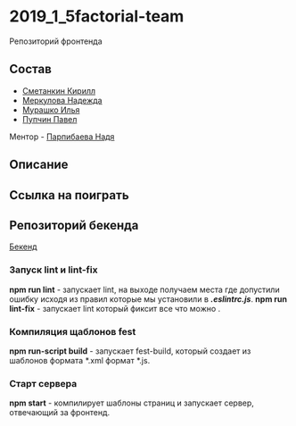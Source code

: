 # 2019_1_5factorial-team

Репозиторий фронтенда 

## Состав

- [Сметанкин Кирилл](https://github.com/smet1)
- [Меркулова Надежда](https://github.com/crueltycute)
- [Мурашко Илья](https://github.com/MrOcumare)
- [Пупчин Павел](https://github.com/4taa)

Ментор - [Парпибаева Надя](https://github.com/Thewhiterabbit123)

## Описание

## Ссылка на поиграть

## Репозиторий бекенда
 
[Бекенд](https://github.com/go-park-mail-ru/2019_1_5factorial-team)


### Запуск lint и lint-fix
**npm run lint** - запускает lint, на выходе получаем места где допустили ошибку исходя из правил которые мы установили в ***.eslintrc.js***.
**npm run lint-fix** - запускает lint который фиксит все что можно .

### Компиляция щаблонов fest
**npm run-script build** - запускает fest-build, который создает из шаблонов формата *.xml формат *.js.

### Старт сервера
**npm start** - компилирует шаблоны страниц и запускает сервер, отвечающий за фронтенд.
